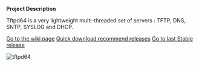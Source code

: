 **Project Description** 

Tftpd64 is a very lightweight multi-threaded set of servers : TFTP, DNS, SNTP, SYSLOG and DHCP.  

[Go to the wiki page](wiki)
[Quick download recommend releases](CurrentRelease/Tftpd64-4.60-setup.exe)
[Go to last Stable release](CurrentRelease)


![tftpd64](https://raw.githubusercontent.com/phjounin/tftpd64/master/images/Documentation_tftpd32.jpg)

